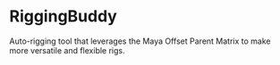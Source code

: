 # RiggingBuddy
Auto-rigging tool that leverages the Maya Offset Parent Matrix to make more versatile and flexible rigs.
